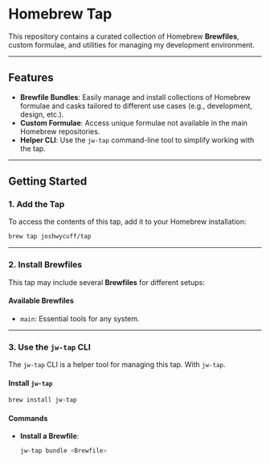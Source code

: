 # Homebrew Tap

This repository contains a curated collection of Homebrew **Brewfiles**, custom formulae, and utilities for managing my development environment.

---

## Features

- **Brewfile Bundles**: Easily manage and install collections of Homebrew formulae and casks tailored to different use cases (e.g., development, design, etc.).
- **Custom Formulae**: Access unique formulae not available in the main Homebrew repositories.
- **Helper CLI**: Use the `jw-tap` command-line tool to simplify working with the tap.

---

## Getting Started

### 1. Add the Tap

To access the contents of this tap, add it to your Homebrew installation:

```bash
brew tap joshwycuff/tap
```

---

### 2. Install Brewfiles

This tap may include several **Brewfiles** for different setups:

#### Available Brewfiles

- `main`: Essential tools for any system.

---

### 3. Use the `jw-tap` CLI

The `jw-tap` CLI is a helper tool for managing this tap. With `jw-tap`.

#### Install `jw-tap`

```bash
brew install jw-tap
```

#### Commands

- **Install a Brewfile**:
  ```bash
  jw-tap bundle <Brewfile>
  ```
